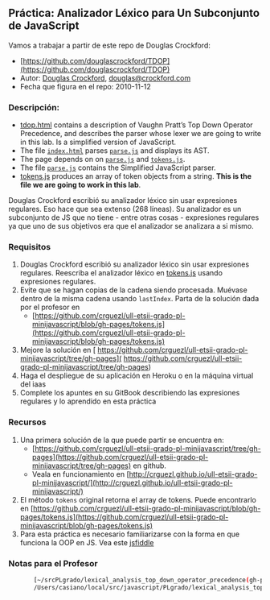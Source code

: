 ## Práctica: Analizador Léxico para Un Subconjunto de JavaScript

Vamos a trabajar a partir de este repo de Douglas Crockford:

-  [https://github.com/douglascrockford/TDOP](https://github.com/douglascrockford/TDOP)
-  Autor: [Douglas Crockford](http://www.crockford.com/), douglas@crockford.com
-  Fecha que figura en el repo: 2010-11-12


### Descripción:

-   [tdop.html](http://crguezl.github.io/ull-etsii-grado-pl-minijavascript/tdop.html) contains a description of Vaughn Pratt’s Top Down Operator
    Precedence, and describes the parser whose lexer we are going to
    write in this lab. Is a simplified version of JavaScript.
-   The file [`index.html`](https://github.com/douglascrockford/TDOP/blob/master/index.html) parses [`parse.js`](https://github.com/douglascrockford/TDOP/blob/master/parse.js) and displays its AST.
-   The page depends on on [`parse.js`](https://github.com/douglascrockford/TDOP/blob/master/parse.js) and [`tokens.js`](https://github.com/douglascrockford/TDOP/blob/master/tokens.js).
-   The file [`parse.js`](https://github.com/douglascrockford/TDOP/blob/master/parse.js) contains the Simplified JavaScript parser.
-   [tokens.js](https://github.com/douglascrockford/TDOP/blob/master/tokens.js) produces an array of token objects from a string. **This is the file we are going to work in this lab**.

Douglas Crockford escribió su analizador léxico sin usar expresiones
regulares. Eso hace que sea extenso (268 líneas). Su analizador es un
subconjunto de JS que no tiene - entre otras cosas - expresiones
regulares ya que uno de sus objetivos era que el analizador se analizara
a si mismo.


### Requisitos

1. Douglas Crockford escribió su analizador léxico sin usar expresiones
regulares. Reescriba el analizador léxico en [tokens.js](https://github.com/douglascrockford/TDOP/blob/master/tokens.js) usando expresiones regulares.
2.  Evite que se hagan copias de la cadena siendo procesada. Muévase
    dentro de la misma cadena usando `lastIndex`. Parta de la
    solución dada por el profesor en 
    - [https://github.com/crguezl/ull-etsii-grado-pl-minijavascript/blob/gh-pages/tokens.js](https://github.com/crguezl/ull-etsii-grado-pl-minijavascript/blob/gh-pages/tokens.js)
3. Mejore la solución en [ https://github.com/crguezl/ull-etsii-grado-pl-minijavascript/tree/gh-pages]( https://github.com/crguezl/ull-etsii-grado-pl-minijavascript/tree/gh-pages)
4.  Haga el despliegue de su aplicación en Heroku o en la máquina virtual del iaas
4. Complete los apuntes en su GitBook describiendo las expresiones regulares y lo aprendido en esta práctica

### Recursos

1.  Una primera solución de la que puede partir se encuentra en:
    -   [https://github.com/crguezl/ull-etsii-grado-pl-minijavascript/tree/gh-pages](https://github.com/crguezl/ull-etsii-grado-pl-minijavascript/tree/gh-pages) en github.
    -   Veala en funcionamiento en [http://crguezl.github.io/ull-etsii-grado-pl-minijavascript/](http://crguezl.github.io/ull-etsii-grado-pl-minijavascript/)
2.  El método `tokens` original retorna el array de tokens. Puede
    encontrarlo en [https://github.com/crguezl/ull-etsii-grado-pl-minijavascript/blob/gh-pages/tokens.js](https://github.com/crguezl/ull-etsii-grado-pl-minijavascript/blob/gh-pages/tokens.js)
3. Para esta práctica es necesario familiarizarse con la forma en que
    funciona la OOP en JS. Vea este [jsfiddle](http://jsfiddle.net/casiano/Mw9dW/)

### Notas para el Profesor

```bash
       [~/srcPLgrado/lexical_analysis_top_down_operator_precedence(gh-pages)]$ pwd -P
       /Users/casiano/local/src/javascript/PLgrado/lexical_analysis_top_down_operator_precedence
```


